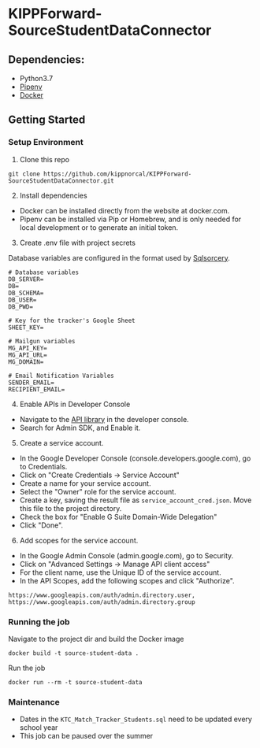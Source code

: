 # KIPPForward-SourceStudentDataConnector

## Dependencies:

- Python3.7
- [Pipenv](https://pipenv.readthedocs.io/en/latest/)
- [Docker](https://www.docker.com/)

## Getting Started

### Setup Environment

1. Clone this repo

```
git clone https://github.com/kippnorcal/KIPPForward-SourceStudentDataConnector.git
```

2. Install dependencies

- Docker can be installed directly from the website at docker.com.
- Pipenv can be installed via Pip or Homebrew, and is only needed for local development or to generate an initial token.

3. Create .env file with project secrets

Database variables are configured in the format used by [Sqlsorcery](https://sqlsorcery.readthedocs.io/en/latest/cookbook/environment.html).

```
# Database variables
DB_SERVER=
DB=
DB_SCHEMA=
DB_USER=
DB_PWD=

# Key for the tracker's Google Sheet
SHEET_KEY=

# Mailgun variables
MG_API_KEY=
MG_API_URL=
MG_DOMAIN=

# Email Notification Variables
SENDER_EMAIL=
RECIPIENT_EMAIL=
```

4. Enable APIs in Developer Console

- Navigate to the [API library](https://console.developers.google.com/apis/library) in the developer console.
- Search for Admin SDK, and Enable it.

5. Create a service account.

- In the Google Developer Console (console.developers.google.com), go to Credentials.
- Click on "Create Credentials -> Service Account"
- Create a name for your service account.
- Select the "Owner" role for the service account.
- Create a key, saving the result file as `service_account_cred.json`. Move this file to the project directory.
- Check the box for "Enable G Suite Domain-Wide Delegation"
- Click "Done".

6. Add scopes for the service account.

- In the Google Admin Console (admin.google.com), go to Security.
- Click on "Advanced Settings -> Manage API client access"
- For the client name, use the Unique ID of the service account.
- In the API Scopes, add the following scopes and click "Authorize".

```
https://www.googleapis.com/auth/admin.directory.user,
https://www.googleapis.com/auth/admin.directory.group
```
### Running the job

Navigate to the project dir and build the Docker image

```
docker build -t source-student-data .
```

Run the job

```
docker run --rm -t source-student-data
```

### Maintenance

* Dates in the `KTC_Match_Tracker_Students.sql` need to be updated every school year
* This job can be paused over the summer
